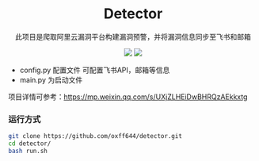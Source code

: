 
<p align="center">
    <h1 align="center" >Detector</h1>
    <p align="center">此项目是爬取阿里云漏洞平台构建漏洞预警，并将漏洞信息同步至飞书和邮箱</p>
        <p align="center">
    <a target="_blank" href="https://www.python.org/downloads/" title="Python version"><img src="https://img.shields.io/badge/python-%3E=_3.8-green.svg"></a>
    <a target="_blank" href="LICENSE" title="License: MIT"><img src="https://img.shields.io/badge/License-MIT-blue.svg"></a>
</p>


- config.py 配置文件 可配置飞书API，邮箱等信息
- main.py 为启动文件


项目详情可参考：https://mp.weixin.qq.com/s/UXjZLHEiDwBHRQzAEkkxtg
### 运行方式

```bash
git clone https://github.com/oxff644/detector.git
cd detector/
bash run.sh 
```

